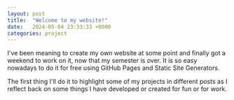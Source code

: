 ```yaml
---
layout: post
title:  "Welcome to my website!"
date:   2024-05-04 23:33:33 +0000
categories: project
---
```


I've been meaning to create my own website at some point and finally got a weekend to work on it, now that my semester is over. It is so easy nowadays to do it for free using GitHub Pages and Static Site Generators.

The first thing I'll do it to highlight some of my projects in different posts as I reflect back on some things I have developed or created for fun or for work.
